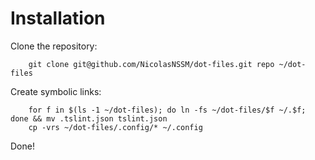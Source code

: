 Installation
============

Clone the repository:
```
    git clone git@github.com/NicolasNSSM/dot-files.git repo ~/dot-files
```
Create symbolic links:
```
    for f in $(ls -1 ~/dot-files); do ln -fs ~/dot-files/$f ~/.$f; done && mv .tslint.json tslint.json
    cp -vrs ~/dot-files/.config/* ~/.config
```
Done!
